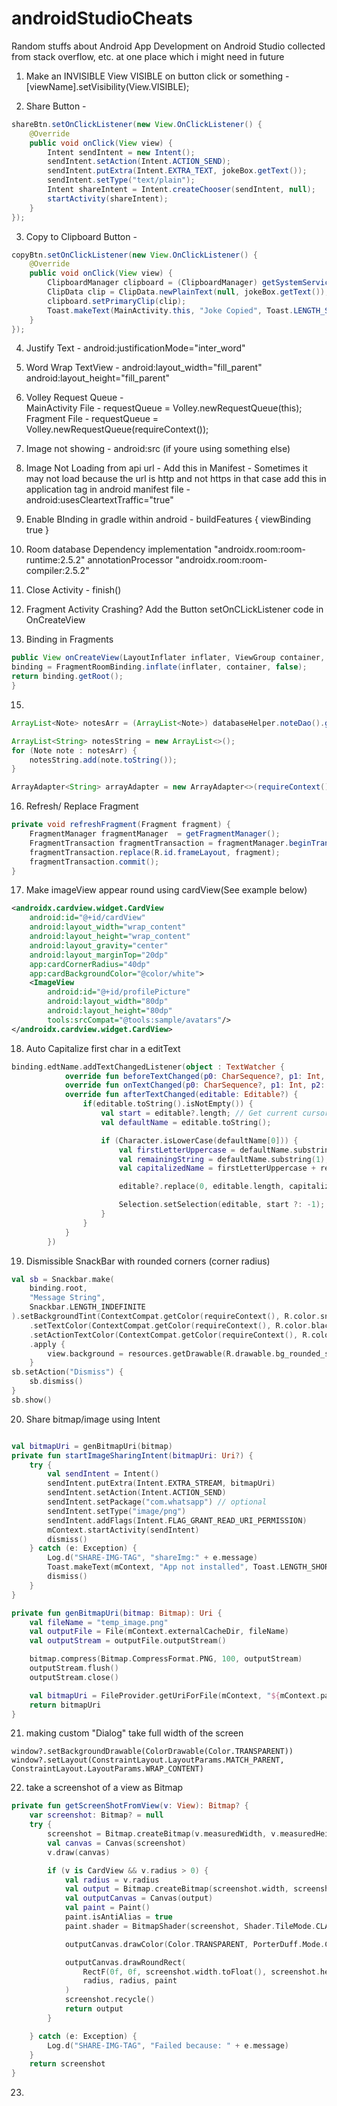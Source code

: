 # androidStudioCheats
Random stuffs about Android App Development on Android Studio collected from stack overflow, etc. at one place which i might need in future

1. Make an INVISIBLE View VISIBLE on button click or something - 
    [viewName].setVisibility(View.VISIBLE);

2. Share Button - 
```java
shareBtn.setOnClickListener(new View.OnClickListener() {
    @Override
    public void onClick(View view) {
        Intent sendIntent = new Intent();
        sendIntent.setAction(Intent.ACTION_SEND);
        sendIntent.putExtra(Intent.EXTRA_TEXT, jokeBox.getText());
        sendIntent.setType("text/plain");
        Intent shareIntent = Intent.createChooser(sendIntent, null);
        startActivity(shareIntent);
    }
});
```
 
3. Copy to Clipboard Button - 
```java
copyBtn.setOnClickListener(new View.OnClickListener() {
    @Override
    public void onClick(View view) {
        ClipboardManager clipboard = (ClipboardManager) getSystemService(Context.CLIPBOARD_SERVICE);
        ClipData clip = ClipData.newPlainText(null, jokeBox.getText());
        clipboard.setPrimaryClip(clip);
        Toast.makeText(MainActivity.this, "Joke Copied", Toast.LENGTH_SHORT).show();
    }
});
```

4. Justify Text - android:justificationMode="inter_word"

5. Word Wrap TextView - 
    android:layout_width="fill_parent"
    android:layout_height="fill_parent"

7. Volley Request Queue -  
      MainActivity File - requestQueue = Volley.newRequestQueue(this);
      Fragment File - requestQueue = Volley.newRequestQueue(requireContext());

8. Image not showing -
      android:src (if youre using something else)

9. Image Not Loading from api url - 
      Add this in Manifest - <uses-permission android:name="android.permission.ACCESS_NETWORK_STATE"/>
      Sometimes it may not load because the url is http and not https in that case add this in application tag in android manifest file - 
        android:usesCleartextTraffic="true"

10. Enable BInding 
    in gradle within android - buildFeatures { viewBinding true }

11. Room database Dependency
    implementation "androidx.room:room-runtime:2.5.2"
    annotationProcessor "androidx.room:room-compiler:2.5.2"

12. Close Activity - finish()

13. Fragment Activity Crashing? Add the Button setOnCLickListener code in OnCreateView 

14. Binding in Fragments
```java
public View onCreateView(LayoutInflater inflater, ViewGroup container, Bundle savedInstanceState) {
binding = FragmentRoomBinding.inflate(inflater, container, false);
return binding.getRoot();
}
```

15.     
```java
ArrayList<Note> notesArr = (ArrayList<Note>) databaseHelper.noteDao().getAllNotes();

ArrayList<String> notesString = new ArrayList<>();
for (Note note : notesArr) {
    notesString.add(note.toString());
}

ArrayAdapter<String> arrayAdapter = new ArrayAdapter<>(requireContext(), android.R.layout.simple_list_item_1, notesString);
```

16. Refresh/ Replace Fragment
```java
private void refreshFragment(Fragment fragment) {
    FragmentManager fragmentManager  = getFragmentManager();
    FragmentTransaction fragmentTransaction = fragmentManager.beginTransaction();
    fragmentTransaction.replace(R.id.frameLayout, fragment);
    fragmentTransaction.commit();
}
```

17. Make imageView appear round using cardView(See example below)

```xml
<androidx.cardview.widget.CardView
    android:id="@+id/cardView"
    android:layout_width="wrap_content"
    android:layout_height="wrap_content"
    android:layout_gravity="center"
    android:layout_marginTop="20dp"
    app:cardCornerRadius="40dp"
    app:cardBackgroundColor="@color/white">
    <ImageView
        android:id="@+id/profilePicture"
        android:layout_width="80dp"
        android:layout_height="80dp"
        tools:srcCompat="@tools:sample/avatars"/>
</androidx.cardview.widget.CardView>
```

18. Auto Capitalize first char in a editText
```kotlin
binding.edtName.addTextChangedListener(object : TextWatcher {
            override fun beforeTextChanged(p0: CharSequence?, p1: Int, p2: Int, p3: Int) {}
            override fun onTextChanged(p0: CharSequence?, p1: Int, p2: Int, p3: Int) {}
            override fun afterTextChanged(editable: Editable?) {
                if(editable.toString().isNotEmpty()) {
                    val start = editable?.length; // Get current cursor position (end)
                    val defaultName = editable.toString();

                    if (Character.isLowerCase(defaultName[0])) {
                        val firstLetterUppercase = defaultName.substring(0, 1).toUpperCase();
                        val remainingString = defaultName.substring(1);
                        val capitalizedName = firstLetterUppercase + remainingString;

                        editable?.replace(0, editable.length, capitalizedName);

                        Selection.setSelection(editable, start ?: -1);
                    }
                }
            }
        })
```

19. Dismissible SnackBar with rounded corners (corner radius)
```kotlin
val sb = Snackbar.make(
    binding.root,
    "Message String",
    Snackbar.LENGTH_INDEFINITE
).setBackgroundTint(ContextCompat.getColor(requireContext(), R.color.snackbar_bg_yellow))
    .setTextColor(ContextCompat.getColor(requireContext(), R.color.black))
    .setActionTextColor(ContextCompat.getColor(requireContext(), R.color.red))
    .apply {
        view.background = resources.getDrawable(R.drawable.bg_rounded_snackbar, null)
    }
sb.setAction("Dismiss") {
    sb.dismiss()
}
sb.show()
```

20. Share bitmap/image using Intent
```kotlin

val bitmapUri = genBitmapUri(bitmap)
private fun startImageSharingIntent(bitmapUri: Uri?) {
    try {
        val sendIntent = Intent()
        sendIntent.putExtra(Intent.EXTRA_STREAM, bitmapUri)
        sendIntent.setAction(Intent.ACTION_SEND)
        sendIntent.setPackage("com.whatsapp") // optional
        sendIntent.setType("image/png")
        sendIntent.addFlags(Intent.FLAG_GRANT_READ_URI_PERMISSION)
        mContext.startActivity(sendIntent)
        dismiss()
    } catch (e: Exception) {
        Log.d("SHARE-IMG-TAG", "shareImg:" + e.message)
        Toast.makeText(mContext, "App not installed", Toast.LENGTH_SHORT).show()
        dismiss()
    }
}

private fun genBitmapUri(bitmap: Bitmap): Uri {
    val fileName = "temp_image.png"
    val outputFile = File(mContext.externalCacheDir, fileName)
    val outputStream = outputFile.outputStream()

    bitmap.compress(Bitmap.CompressFormat.PNG, 100, outputStream)
    outputStream.flush()
    outputStream.close()

    val bitmapUri = FileProvider.getUriForFile(mContext, "${mContext.packageName}.fileprovider", outputFile)
    return bitmapUri
}
```

21. making custom "Dialog" take full width of the screen
```koltin
window?.setBackgroundDrawable(ColorDrawable(Color.TRANSPARENT))
window?.setLayout(ConstraintLayout.LayoutParams.MATCH_PARENT, ConstraintLayout.LayoutParams.WRAP_CONTENT)
```

22. take a screenshot of a view as Bitmap
```kotlin
private fun getScreenShotFromView(v: View): Bitmap? {
    var screenshot: Bitmap? = null
    try {
        screenshot = Bitmap.createBitmap(v.measuredWidth, v.measuredHeight, Bitmap.Config.ARGB_8888)
        val canvas = Canvas(screenshot)
        v.draw(canvas)

        if (v is CardView && v.radius > 0) {
            val radius = v.radius
            val output = Bitmap.createBitmap(screenshot.width, screenshot.height, Bitmap.Config.ARGB_8888)
            val outputCanvas = Canvas(output)
            val paint = Paint()
            paint.isAntiAlias = true
            paint.shader = BitmapShader(screenshot, Shader.TileMode.CLAMP, Shader.TileMode.CLAMP)

            outputCanvas.drawColor(Color.TRANSPARENT, PorterDuff.Mode.CLEAR)

            outputCanvas.drawRoundRect(
                RectF(0f, 0f, screenshot.width.toFloat(), screenshot.height.toFloat()),
                radius, radius, paint
            )
            screenshot.recycle()
            return output
        }

    } catch (e: Exception) {
        Log.d("SHARE-IMG-TAG", "Failed because: " + e.message)
    }
    return screenshot
}
```

23. 
